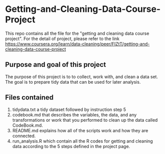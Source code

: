 # Getting-and-Cleaning-Data-Course-Project

This repo contains all the file for the "getting and cleaning data course project". For the detail of project, please refer to the link
https://www.coursera.org/learn/data-cleaning/peer/FIZtT/getting-and-cleaning-data-course-project

## Purpose and goal of this project 
The purpose of this project is to to collect, work with, and clean a data set. The goal is to prepare tidy data that can be used for later analysis. 

## Files contained   
1) tidydata.txt a tidy dataset followed by instruction step 5 
2) codebook.md that describes the variables, the data, and any transformations or work that you performed to clean up the data called CodeBook.md. 
3) README.md explains how all of the scripts work and how they are connected.
4) run_analysis.R which contain all the R codes for getting and cleaning data according to the 5 steps defined in the project page. 
